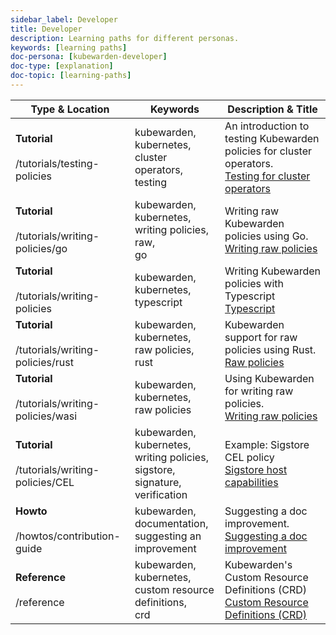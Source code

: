 ```yaml
---
sidebar_label: Developer
title: Developer
description: Learning paths for different personas.
keywords: [learning paths]
doc-persona: [kubewarden-developer]
doc-type: [explanation]
doc-topic: [learning-paths]
---
```


|Type & Location|Keywords|Description & Title|
|-|-|-|
|<strong>Tutorial</strong><br/><br/>/tutorials/testing-policies|kubewarden,<br/>kubernetes,<br/>cluster operators,<br/>testing|An introduction to testing Kubewarden policies for cluster operators.<br/>[Testing for cluster operators](../tutorials/testing-policies/03-cluster-operators.md)|
|<strong>Tutorial</strong><br/><br/>/tutorials/writing-policies/go|kubewarden,<br/>kubernetes,<br/>writing policies,<br/>raw,<br/>go|Writing raw Kubewarden policies using Go.<br/>[Writing raw policies](../tutorials/writing-policies/go/10-raw-policies.md)|
|<strong>Tutorial</strong><br/><br/>/tutorials/writing-policies|kubewarden,<br/>kubernetes,<br/>typescript|Writing Kubewarden policies with Typescript<br/>[Typescript](../tutorials/writing-policies/typescript.md)|
|<strong>Tutorial</strong><br/><br/>/tutorials/writing-policies/rust|kubewarden,<br/>kubernetes,<br/>raw policies,<br/>rust|Kubewarden support for raw policies using Rust.<br/>[Raw policies](../tutorials/writing-policies/rust/08-raw-policies.md)|
|<strong>Tutorial</strong><br/><br/>/tutorials/writing-policies/wasi|kubewarden,<br/>kubernetes,<br/>raw policies|Using Kubewarden for writing raw policies.<br/>[Writing raw policies](../tutorials/writing-policies/wasi/02-raw-policies.md)|
|<strong>Tutorial</strong><br/><br/>/tutorials/writing-policies/CEL|kubewarden,<br/>kubernetes,<br/>writing policies,<br/>sigstore,<br/>signature,<br/>verification|Example: Sigstore CEL policy<br/>[Sigstore host capabilities](../tutorials/writing-policies/CEL/04-example-sigstore.md)|
|<strong>Howto</strong><br/><br/>/howtos/contribution-guide|kubewarden,<br/>documentation,<br/>suggesting an improvement|Suggesting a doc improvement.<br/>[Suggesting a doc improvement](../howtos/contribution-guide/suggesting-an-improvement.md)|
|<strong>Reference</strong><br/><br/>/reference|kubewarden,<br/>kubernetes,<br/>custom resource definitions,<br/>crd|Kubewarden's Custom Resource Definitions (CRD)<br/>[Custom Resource Definitions (CRD)](../reference/CRDs.md)|
